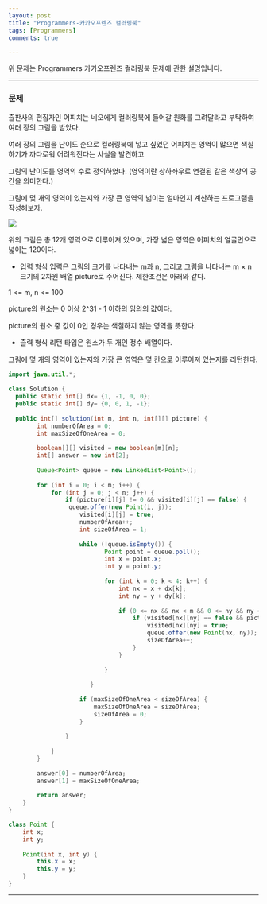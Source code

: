 ```yaml
---
layout: post
title: "Programmers-카카오프렌즈 컬러링북"
tags: [Programmers]
comments: true

---
```


위 문제는 Programmers 카카오프렌즈 컬러링북 문제에 관한 설명입니다.<br>

---

### 문제

출판사의 편집자인 어피치는 네오에게 컬러링북에 들어갈 원화를 그려달라고 부탁하여 여러 장의 그림을 받았다. 

여러 장의 그림을 난이도 순으로 컬러링북에 넣고 싶었던 어피치는 영역이 많으면 색칠하기가 까다로워 어려워진다는 사실을 발견하고 

그림의 난이도를 영역의 수로 정의하였다. (영역이란 상하좌우로 연결된 같은 색상의 공간을 의미한다.)

그림에 몇 개의 영역이 있는지와 가장 큰 영역의 넓이는 얼마인지 계산하는 프로그램을 작성해보자.

<img src="http://t1.kakaocdn.net/codefestival/apeach.png">

위의 그림은 총 12개 영역으로 이루어져 있으며, 가장 넓은 영역은 어피치의 얼굴면으로 넓이는 120이다.

* 입력 형식
입력은 그림의 크기를 나타내는 m과 n, 그리고 그림을 나타내는 m × n 크기의 2차원 배열 picture로 주어진다. 제한조건은 아래와 같다.

1 <= m, n <= 100

picture의 원소는 0 이상 2^31 - 1 이하의 임의의 값이다.

picture의 원소 중 값이 0인 경우는 색칠하지 않는 영역을 뜻한다.
* 출력 형식
리턴 타입은 원소가 두 개인 정수 배열이다.

그림에 몇 개의 영역이 있는지와 가장 큰 영역은 몇 칸으로 이루어져 있는지를 리턴한다.

```java
import java.util.*;
 
class Solution {
  public static int[] dx= {1, -1, 0, 0};
  public static int[] dy= {0, 0, 1, -1};
 
  public int[] solution(int m, int n, int[][] picture) {
        int numberOfArea = 0;
        int maxSizeOfOneArea = 0;
        
        boolean[][] visited = new boolean[m][n];
        int[] answer = new int[2];
             
        Queue<Point> queue = new LinkedList<Point>();      
   
        for (int i = 0; i < m; i++) {
            for (int j = 0; j < n; j++) {
                if (picture[i][j] != 0 && visited[i][j] == false) {
                 queue.offer(new Point(i, j));
                    visited[i][j] = true;
                    numberOfArea++;
                    int sizeOfArea = 1;
                    
                    while (!queue.isEmpty()) {
                           Point point = queue.poll();
                           int x = point.x;
                           int y = point.y;
                           
                           for (int k = 0; k < 4; k++) {
                               int nx = x + dx[k];
                               int ny = y + dy[k];
                                       
                               if (0 <= nx && nx < m && 0 <= ny && ny < n) {
                                   if (visited[nx][ny] == false && picture[nx][ny] == picture[x][y]) {
                                       visited[nx][ny] = true;
                                       queue.offer(new Point(nx, ny));
                                       sizeOfArea++;
                                   }
                               }
                               
                           }
                           
                       }
                        
                    if (maxSizeOfOneArea < sizeOfArea) {
                        maxSizeOfOneArea = sizeOfArea;
                        sizeOfArea = 0;
                    }
                    
                }
                   
            }
        }
        
        answer[0] = numberOfArea;
        answer[1] = maxSizeOfOneArea;
      
        return answer;
    }
}

class Point {
    int x;
    int y;
    
    Point(int x, int y) {
        this.x = x;
        this.y = y;
    }
}

```

<a href= "https://programmers.co.kr/learn/courses/30/lessons/1829"></a>

---
